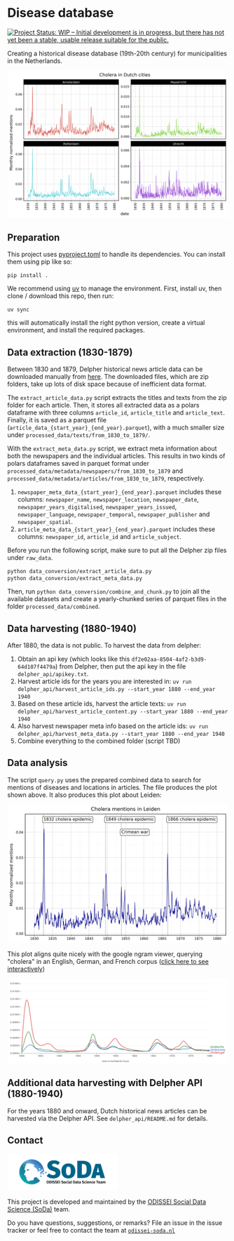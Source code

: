 # Disease database 
[![Project Status: WIP – Initial development is in progress, but there has not yet been a stable, usable release suitable for the public.](https://www.repostatus.org/badges/latest/wip.svg)](https://www.repostatus.org/#wip)

Creating a historical disease database (19th-20th century) for municipalities in the Netherlands.

![](img/cholera.png)

## Preparation

This project uses [pyproject.toml](pyproject.toml) to handle its dependencies. You can install them using pip like so:

```
pip install .
```

We recommend using [uv](https://github.com/astral-sh/uv) to manage the environment. First, install uv, then clone / download this repo, then run:

``` 
uv sync
```

this will automatically install the right python version, create a virtual environment, and install the required packages.

## Data extraction (1830-1879)
Between 1830 and 1879, Delpher historical news article data can be downloaded manually from [here](https://www.delpher.nl/over-delpher/delpher-open-krantenarchief/download-teksten-kranten-1618-1879#b1741).
The downloaded files, which are zip folders, take up lots of disk space because of inefficient data format.

The `extract_article_data.py` script extracts the titles and texts from the zip folder for each article.
Then, it stores all extracted data as a polars dataframe with three columns `article_id`, `article_title` and `article_text`.
Finally, it is saved as a parquet file (`article_data_{start_year}_{end_year}.parquet`), with a much smaller size under `processed_data/texts/from_1830_to_1879/`.

With the `extract_meta_data.py` script, we extract meta information about both the newspapers and the individual articles.
This results in two kinds of polars dataframes saved in parquet format under `processed_data/metadata/newspapers/from_1830_to_1879` and `processed_data/metadata/articles/from_1830_to_1879`, respectively.

1) `newspaper_meta_data_{start_year}_{end_year}.parquet` includes these columns: `newspaper_name`, `newspaper_location`,
   `newspaper_date`, `newspaper_years_digitalised`, `newspaper_years_issued`, `newspaper_language`, `newspaper_temporal`,
   `newspaper_publisher` and `newspaper_spatial`.
2) `article_meta_data_{start_year}_{end_year}.parquet` includes these columns: `newspaper_id`, `article_id` and `article_subject`.

Before you run the following script, make sure to put all the Delpher zip files under `raw_data`.

```
python data_conversion/extract_article_data.py
python data_conversion/extract_meta_data.py
```

Then, run `python data_conversion/combine_and_chunk.py` to join all the available datasets and create a yearly-chunked series of parquet files in the folder `processed_data/combined`.

## Data harvesting (1880-1940)
After 1880, the data is not public. To harvest the data from delpher: 

1. Obtain an api key (which looks like this `df2e02aa-8504-4af2-b3d9-64d107f4479a`) from Delpher, then put the api key in the file `delpher_api/apikey.txt`.
2. Harvest article ids for the years you are interested in: `uv run delpher_api/harvest_article_ids.py --start_year 1880 --end_year 1940`
3. Based on these article ids, harvest the article texts: `uv run delpher_api/harvest_article_content.py --start_year 1880 --end_year 1940`
4. Also harvest newspaper meta info based on the article ids: `uv run delpher_api/harvest_meta_data.py --start_year 1880 --end_year 1940`
5. Combine everything to the combined folder (script TBD)


## Data analysis
The script `query.py` uses the prepared combined data to search for mentions of diseases and locations in articles. The file produces the plot shown above. It also produces this plot about Leiden:

![](img/leiden.png)

This plot aligns quite nicely with the google ngram viewer, querying "cholera" in an English, German, and French corpus ([click here to see interactively](https://books.google.com/ngrams/graph?content=cholera%3Aeng%2CCholera%3Ager%2Cchol%C3%A9ra%3Afre&year_start=1830&year_end=1880&corpus=en&smoothing=0))

![](img/ngram_cholera.png)

## Additional data harvesting with Delpher API (1880-1940)
For the years 1880 and onward, Dutch historical news articles can be harvested via the Delpher API. 
See `delpher_api/README.md` for details. 

## Contact
<img src="./img/soda_logo.png" alt="SoDa logo" width="250px"/>

This project is developed and maintained by the [ODISSEI Social Data
Science (SoDa)](https://odissei-soda.nl) team.

Do you have questions, suggestions, or remarks? File an issue in the
issue tracker or feel free to contact the team at [`odissei-soda.nl`](https://odissei-soda.nl)

